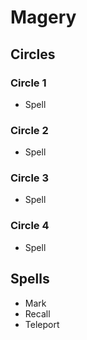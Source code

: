# Magery


## Circles

### Circle 1
- Spell

### Circle 2
- Spell

### Circle 3
- Spell

### Circle 4
- Spell

## Spells
- Mark
- Recall
- Teleport
